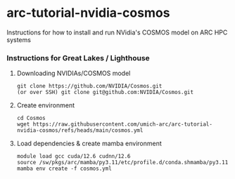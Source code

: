# arc-tutorial-nvidia-cosmos
Instructions for how to install and run NVidia's COSMOS model on ARC HPC systems

### Instructions for Great Lakes / Lighthouse
1) Downloading NVIDIAs/COSMOS model
    ```
    git clone https://github.com/NVIDIA/Cosmos.git 
    (or over SSH) git clone git@github.com:NVIDIA/Cosmos.git
    ```
1) Create environment
    ```
    cd Cosmos
    wget https://raw.githubusercontent.com/umich-arc/arc-tutorial-nvidia-cosmos/refs/heads/main/cosmos.yml
    ```
2) Load dependencies & create mamba environment
    ```
    module load gcc cuda/12.6 cudnn/12.6 
    source /sw/pkgs/arc/mamba/py3.11/etc/profile.d/conda.shmamba/py3.11
    mamba env create -f cosmos.yml
 